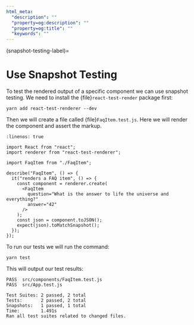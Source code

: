 ```yaml
---
html_meta:
  "description": ""
  "property=og:description": ""
  "property=og:title": ""
  "keywords": ""
---
```


(snapshot-testing-label)=

# Use Snapshot Testing

To test the rendered output of a specific component we can use snapshot testing.
We need to install the {file}`react-test-render` package first:

```console
yarn add react-test-renderer --dev
```

Then we will create a file called {file}`FaqItem.test.js`.
Here we will render the component and assert the markup.

```{code-block} jsx
:linenos: true

import React from "react";
import renderer from "react-test-renderer";

import FaqItem from "./FaqItem";

describe("FaqItem", () => {
  it("renders a FAQ item", () => {
    const component = renderer.create(
      <FaqItem
        question="What is the answer to life the universe and everything?"
        answer="42"
      />
    );
    const json = component.toJSON();
    expect(json).toMatchSnapshot();
  });
});
```

To run our tests we will run the command:

```console
yarn test
```

This will output our test results:

```console
PASS  src/components/FaqItem.test.js
PASS  src/App.test.js

Test Suites: 2 passed, 2 total
Tests:       2 passed, 2 total
Snapshots:   1 passed, 1 total
Time:        1.491s
Ran all test suites related to changed files.
```
